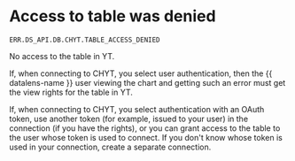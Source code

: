 # Access to table was denied

`ERR.DS_API.DB.CHYT.TABLE_ACCESS_DENIED`

No access to the table in YT.

If, when connecting to CHYT, you select user authentication, then the {{ datalens-name }} user viewing the chart and getting such an error must get the view rights for the table in YT.

If, when connecting to CHYT, you select authentication with an OAuth token, use another token (for example, issued to your user) in the connection (if you have the rights), or you can grant access to the table to the user whose token is used to connect. If you don't know whose token is used in your connection, create a separate connection.
